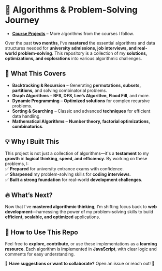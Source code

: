 # 🚀 Algorithms & Problem-Solving Journey
- **[Course Projects]([course-folder](https://github.com/sksksk2024/sksksk-s-path-to-algorithms-mastery)/)** – More algorithms from the courses I follow.

Over the past **two months**, I’ve **mastered** the essential algorithms and data structures needed for **university admissions, job interviews, and real-world problem-solving**. This repository is a collection of my **solutions, optimizations, and explorations** into various algorithmic challenges.  

## 🎯 **What This Covers**  
- **Backtracking & Recursion** – Generating **permutations, subsets, partitions**, and solving combinatorial problems.  
- **Graph Algorithms** – **BFS, DFS, Lee’s Algorithm, Flood Fill**, and more.  
- **Dynamic Programming** – **Optimized solutions** for complex recursive problems.  
- **Sorting & Searching** – Classic and advanced **techniques** for efficient data handling.  
- **Mathematical Algorithms** – **Number theory, factorial optimizations, combinatorics**.  

## 💡 **Why I Built This**  
This project is not just a collection of algorithms—it's a **testament** to my **growth** in **logical thinking, speed, and efficiency**. By working on these problems, I:  
✅ **Prepared** for university entrance exams with confidence.  
✅ **Sharpened** my problem-solving skills for **coding interviews**.  
✅ **Built a strong foundation** for real-world **development challenges**.  

## 🔥 **What’s Next?**  
Now that I’ve **mastered algorithmic thinking**, I’m shifting focus back to **web development**—harnessing the power of my problem-solving skills to build **efficient, scalable, and optimized** applications.  

## 📌 **How to Use This Repo**  
Feel free to **explore, contribute**, or use these implementations as a **learning resource**. Each algorithm is implemented in **JavaScript**, with clear logic and comments for easy understanding.  

💬 **Have suggestions or want to collaborate?** Open an issue or reach out! 🚀  
